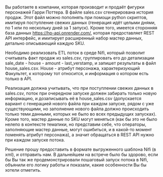 Вы работаете в компании, которая производит и продаёт фигурки персонажей Гарри Поттера.
В файле sales.csv сгенерирована история продаж. Этот файл можно пополнять при помощи python скриптов, имитируя поступление свежих данных (генерация идёт целыми днями, по 1 или по нескольку дней за 1 запуск).
Кроме того, имеется сторонняя база данных https://hp-api.onrender.com/, которая предоставляет REST API интерфейс, и имитирует расширенный набор мастер данных, детально описывающий каждую SKU.

Неободимо реализовать ETL поток в среде Nifi, который позволит считывать факт продаж из sales.csv, группировать его до детализации sale_date - house - amount - last_verstamp, и запишет результаты в файл house_sales.csv. 
House - атрибут персонажа, характеризующий Факультет, к которому тот относится, и информация о котором есть только в API.

Реализация должна учитывать, что при поступлении свежих данных в sales.csv, поток при очередном запуске должен забирать только новую информацию, и дозаписывать её в house_sales.csv (допускается вариант с генерацией нового файла при каждом запуске, рядом с уже существующими, но заполнение нового файла должно происходить только теми данными, которых не было во всех предыдущих запусках). 
Кроме того, мастер данные по SKU могут меняться (как бы это не было нелепо в контексте тематики, но представим себе, что операторы, заполняющие мастер данные, могут ошибиться, и в какой-то момент поменять атрибут персонажа), а значит обращаться в REST API нужно при каждом запуске потока. 

Решение прошу предоставить в формате выгруженного шаблона Nifi (в xml), и отправить нам. В дальнейшем на встрече было бы здорово, если бы Вы так же продемонстрировали пошаговый запуск потока в Nifi, объянили его логику работы и показали, какие особенности Вы бы хотели отметить.
